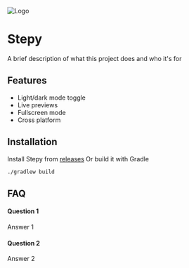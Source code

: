 ![Logo](https://dev-to-uploads.s3.amazonaws.com/uploads/articles/th5xamgrr6se0x5ro4g6.png)


# Stepy

A brief description of what this project does and who it's for 


## Features

- Light/dark mode toggle
- Live previews
- Fullscreen mode
- Cross platform


## Installation

Install Stepy from [releases](https://github.com/mrdarip/Stepy/releases)
Or build it with Gradle

```bash
./gradlew build
```


## FAQ

#### Question 1

Answer 1

#### Question 2

Answer 2
